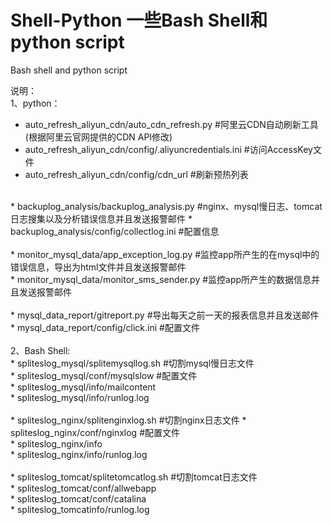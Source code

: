 # Shell-Python  一些Bash Shell和python script<br>
Bash shell and python script<br>

说明：<br>
1、python：<br>
* auto_refresh_aliyun_cdn/auto_cdn_refresh.py             #阿里云CDN自动刷新工具(根据阿里云官网提供的CDN API修改)
* auto_refresh_aliyun_cdn/config/.aliyuncredentials.ini   #访问AccessKey文件
* auto_refresh_aliyun_cdn/config/cdn_url                  #刷新预热列表
<br>
* backuplog_analysis/backuplog_analysis.py                #nginx、mysql慢日志、tomcat日志搜集以及分析错误信息并且发送报警邮件 
* backuplog_analysis/config/collectlog.ini                #配置信息<br>
<br>
* monitor_mysql_data/app_exception_log.py                 #监控app所产生的在mysql中的错误信息，导出为html文件并且发送报警邮件<br> 
* monitor_mysql_data/monitor_sms_sender.py                #监控app所产生的数据信息并且发送报警邮件<br> 
<br> 
* mysql_data_report/gitreport.py                          #导出每天之前一天的报表信息并且发送邮件<br> 
* mysql_data_report/config/click.ini                      #配置文件<br>
<br>
2、Bash Shell:<br>
* spliteslog_mysql/splitemysqllog.sh                      #切割mysql慢日志文件<br>
* spliteslog_mysql/conf/mysqlslow                         #配置文件<br>
* spliteslog_mysql/info/mailcontent<br>
* spliteslog_mysql/info/runlog.log<br>
<br> 
* spliteslog_nginx/splitenginxlog.sh                      #切割nginx日志文件   
* spliteslog_nginx/conf/nginxlog                          #配置文件<br>
* spliteslog_nginx/info<br>
* spliteslog_nginx/info/runlog.log<br>
<br> 
* spliteslog_tomcat/splitetomcatlog.sh                    #切割tomcat日志文件<br>
* spliteslog_tomcat/conf/allwebapp<br>
* spliteslog_tomcat/conf/catalina<br>
* spliteslog_tomcatinfo/runlog.log<br>         
